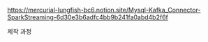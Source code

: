 https://mercurial-lungfish-bc6.notion.site/Mysql-Kafka_Connector-SparkStreaming-6d30e3b6adfc4bb9b241fa0abd4b2f6f

제작 과정
